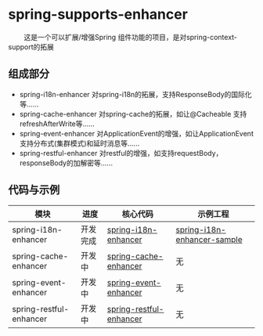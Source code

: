 # spring-supports-enhancer
&emsp;&emsp; 这是一个可以扩展/增强Spring 组件功能的项目，是对spring-context-support的拓展

## 组成部分

- spring-i18n-enhancer 对spring-i18n的拓展，支持ResponseBody的国际化等......
- spring-cache-enhancer 对spring-cache的拓展，如让@Cacheable 支持refreshAfterWrite等......
- spring-event-enhancer 对ApplicationEvent的增强，如让ApplicationEvent支持分布式(集群模式)和延时消息等......
- spring-restful-enhancer 对restful的增强，如支持requestBody，responseBody的加解密等......

## 代码与示例

| 模块 | 进度     | 核心代码    | 示例工程 |
| -- | ----- | ----- | ----------- |
| spring-i18n-enhancer  | 开发完成 | [spring-i18n-enhancer](spring-supports-enhancer-project/spring-i18n-enhancer) | [spring-i18n-enhancer-sample](spring-supports-enhancer-samples/spring-i18n-enhancer-sample) |
| spring-cache-enhancer  | 开发中 | [spring-cache-enhancer](spring-supports-enhancer-project/spring-cache-enhancer) |  无|
| spring-event-enhancer  | 开发中 | [spring-event-enhancer](spring-supports-enhancer-project/spring-event-enhancer) |  无|
| spring-restful-enhancer  | 开发中 | [spring-restful-enhancer](spring-supports-enhancer-project/spring-restful-enhancer) |  无|
